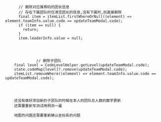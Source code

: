           // 删除对应推荐码的团长信息
          // 存在下属团队时仅清空团长的信息,没有下属时,则直接删除
          final item = itemList.firstWhereOrNull((element) => element.teamInfo.value.code == updateTeamModal.code);
          if (item == null) {
            return;
          }
          item.leaderInfo.value = null;




                  // 删除子团队
        final level = CodeLevelHelper.getLevel(updateTeamModal.code);
        state.codeMap[level]?.remove(updateTeamModal.code);
        itemList.removeWhere((element) => element.teamInfo.value.code == updateTeamModal.code);




        还没有做好添加新的子团队的时候在本人的团队总人数的数字更新
        还需要重新写测试用例测一遍

        地图的问题还需要重新确认坐标系的问题
